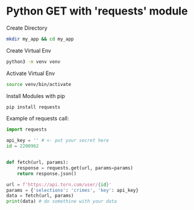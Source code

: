 # Python GET with 'requests' module

Create Directory

```bash
mkdir my_app && cd my_app
```

Create Virtual Env

```bash
python3 -m venv venv
```

Activate Virtual Env

```bash
source venv/bin/activate
```

Install Modules with pip

```bash
pip install requests
```

Example of requests call:

```python
import requests

api_key = '' # <- put your secret here 
id = 2200962


def fetch(url, params):
    response = requests.get(url, params=params)
    return response.json()

url = f'https://api.torn.com/user/{id}'
params = {'selections': 'crimes', 'key': api_key}
data = fetch(url, params)
print(data) # do somethine with your data
```
